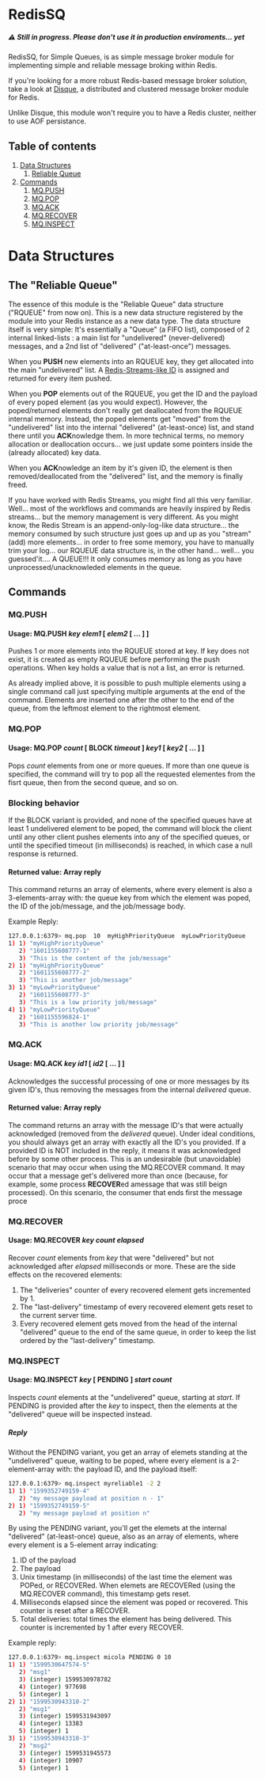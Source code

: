# RedisSQ 
##### :warning: Still in progress. Please don't use it in production enviroments... yet

RedisSQ, for Simple Queues, is as simple message broker module for implementing simple and reliable message broking within Redis.

If you're looking for a more robust Redis-based message broker solution, take a look at [Disque](https://github.com/antirez/disque-module), a distributed and clustered message broker module for Redis.

Unlike Disque, this module won't require you to have a Redis cluster, neither to use AOF persistance.

## Table of contents
1. [Data Structures](#data-structures)
   1. [Reliable Queue](#reliable-queue)
2. [Commands](#commands)
    1. [MQ.PUSH](#mqpush)
    2. [MQ.POP](#mqpop)
    3. [MQ.ACK](#mqack)
    4. [MQ.RECOVER](#mqrecover)
    5. [MQ.INSPECT](#mqinspect)

# Data Structures <a name="data-structures"></a>

## The "Reliable Queue"<a name="reliable-queue"></a>

The essence of this module is the "Reliable Queue" data structure ("RQUEUE" from now on). This is a new data structure registered by the module into your Redis instance as a new data type. The data structure itself is very simple: It's essentially a "Queue" (a FIFO list), composed of 2 internal linked-lists : a main list for "undelivered" (never-delivered) messages, and a 2nd list of "delivered" ("at-least-once") messages.

When you **PUSH** new elements into an RQUEUE key, they get allocated into the main "undelivered" list. A [Redis-Streams-like ID](https://redis.io/topics/streams-intro#entry-ids) is assigned and returned for every item pushed.

When you **POP** elements out of the RQUEUE, you get the ID and the payload of every poped element (as you would expect). However, the poped/returned elements don't really get deallocated from the RQUEUE internal memory. Instead, the poped elements get "moved" from the "undelivered" list into the internal "delivered" (at-least-once) list, and stand there until you **ACK**nowledge them. In more technical terms, no memory allocation or deallocation occurs... we just update some pointers inside the (already allocated) key data.

When you **ACK**nowledge an item by it's given ID, the element is then removed/deallocated from the "delivered" list, and the memory is finally freed.

If you have worked with Redis Streams, you might find all this very familiar. Well... most of the workflows and commands are heavily inspired by Redis streams... but the memory management is very different. As you might know, the Redis Stream is an append-only-log-like data structure... the memory consumed by such structure just goes up and up as you "stream" (add) more elements... in order to free some memory, you have to manually trim your log... our RQUEUE data structure is, in the other hand... well... you guessed'it.... A QUEUE!!! It only consumes memory as long as you have unprocessed/unacknowleded elements in the queue. 

## Commands

### MQ.PUSH
#### Usage: MQ.PUSH   *key*   *elem1*  [ *elem2* [ ... ] ]

Pushes 1 or more elements into the RQUEUE stored at key. If key does not exist, it is created as empty RQUEUE before performing the push operations. When key holds a value that is not a list, an error is returned.

As already implied above, it is possible to push multiple elements using a single command call just specifying multiple arguments at the end of the command. Elements are inserted one after the other to the end of the queue, from the leftmost element to the rightmost element.

### MQ.POP
#### Usage: MQ.POP   *count*   [ BLOCK  *timeout* ]   *key1*  [ *key2* [ ... ] ]

Pops *count* elements from one or more queues. If more than one queue is specified, the command will try to pop all the requested elementes from the fisrt queue, then from the second queue, and so on.

### Blocking behavior

If the BLOCK variant is provided, and none of the specified queues have at least 1 undelivered element to be poped, the command will block the client until any other client pushes elements into any of the specified queues, or until the specified timeout (in milliseconds) is reached, in which case a null response is returned.

#### Returned value: Array reply

This command returns an array of elements, where every element is also a 3-elements-array with: the queue key from which the element was poped, the ID of the job/message, and the job/message body.

Example Reply:
```bash
127.0.0.1:6379> mq.pop  10  myHighPriorityQueue  myLowPriorityQueue
1) 1) "myHighPriorityQueue"
   2) "1601155608777-1"
   3) "This is the content of the job/message"
2) 1) "myHighPriorityQueue"
   2) "1601155608777-2"
   3) "This is another job/message"
3) 1) "myLowPriorityQueue"
   2) "1601155608777-3"
   3) "This is a low priority job/message"
4) 1) "myLowPriorityQueue"
   2) "1601155596824-1"
   3) "This is another low priority job/message"
```


### MQ.ACK
#### Usage: MQ.ACK   *key*   *id1*   [  *id2*  [ ... ] ]

Acknowledges the successful processing of one or more messages by its given ID's, thus removing the messages from the internal *delivered* queue.

#### Returned value: Array reply
The command returns an array with the message ID's that were actually acknowledged (removed from the *delivered* queue). Under ideal conditions, you should always get an array with exactly all the ID's you provided. If a provided ID is NOT included in the reply, it means it was acknowledged before by some other process. This is an undesirable (but unavoidable) scenario that may occur when using the MQ.RECOVER command. It may occur that a message get's delivered more than once (because, for example, some process **RECOVER**ed amessage that was still beign processed). On this scenario, the consumer that ends first the message proce

### MQ.RECOVER
#### Usage: MQ.RECOVER   *key*   *count*   *elapsed*
Recover *count* elements from *key* that were "delivered" but not acknowledged after *elapsed* milliseconds or more. These are the side effects on the recovered elements:
1. The "deliveries" counter of every recovered element gets incremented by 1.
2. The "last-delivery" timestamp of every recovered element gets reset to the current server time.
3. Every recovered element gets moved from the head of the internal "delivered" queue to the end of the same queue, in order to keep the list ordered by the "last-delivery" timestamp.

### MQ.INSPECT
#### Usage: MQ.INSPECT   *key*   [ PENDING ]   *start*   *count*

Inspects *count* elements at the "undelivered" queue, starting at *start*.
If PENDING is provided after the *key* to inspect, then the elements at the
"delivered" queue will be inspected instead.

##### Reply
Without the PENDING variant, you get an array of elemets standing at the "undelivered" queue, waiting to be poped, where every element is a 2-element-array with: the payload ID, and the payload itself:

```bash
127.0.0.1:6379> mq.inspect myreliable1 -2 2
1) 1) "1599352749159-4"
   2) "my message payload at position n - 1"
2) 1) "1599352749159-5"
   2) "my message payload at position n"
```

By using the PENDING variant, you'll get the elemets at the internal "delivered" (at-least-once) queue, also as an array of elements, where every element is a 5-element array indicating:
1. ID of the payload
2. The payload
3. Unix timestamp (in milliseconds) of the last time the element was POPed, or RECOVERed. When elemets are RECOVERed (using the MQ.RECOVER command), this timestamp gets reset.
4. Milliseconds elapsed since the element was poped or recovered. This counter is reset after a RECOVER.
5. Total deliveries: total times the element has being delivered. This counter is incremented by 1 after every RECOVER.

Example reply:
```bash
127.0.0.1:6379> mq.inspect micola PENDING 0 10
1) 1) "1599530647574-5"
   2) "msg1"
   3) (integer) 1599530978782
   4) (integer) 977698
   5) (integer) 1
2) 1) "1599530943310-2"
   2) "msg1"
   3) (integer) 1599531943097
   4) (integer) 13383
   5) (integer) 1
3) 1) "1599530943310-3"
   2) "msg2"
   3) (integer) 1599531945573
   4) (integer) 10907
   5) (integer) 1
```
